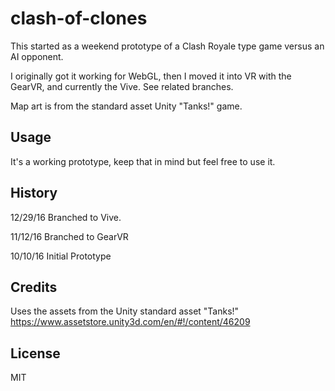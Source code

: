 # clash-of-clones

This started as a weekend prototype of a Clash Royale type game versus an AI opponent.

I originally got it working for WebGL, then I moved it into VR with the GearVR, and currently the Vive.  See related branches.

Map art is from the standard asset Unity "Tanks!" game.

## Usage

It's a working prototype, keep that in mind but feel free to use it.

## History

12/29/16 Branched to Vive.

11/12/16 Branched to GearVR

10/10/16 Initial Prototype

## Credits

Uses the assets from the Unity standard asset "Tanks!"
https://www.assetstore.unity3d.com/en/#!/content/46209

## License

MIT
